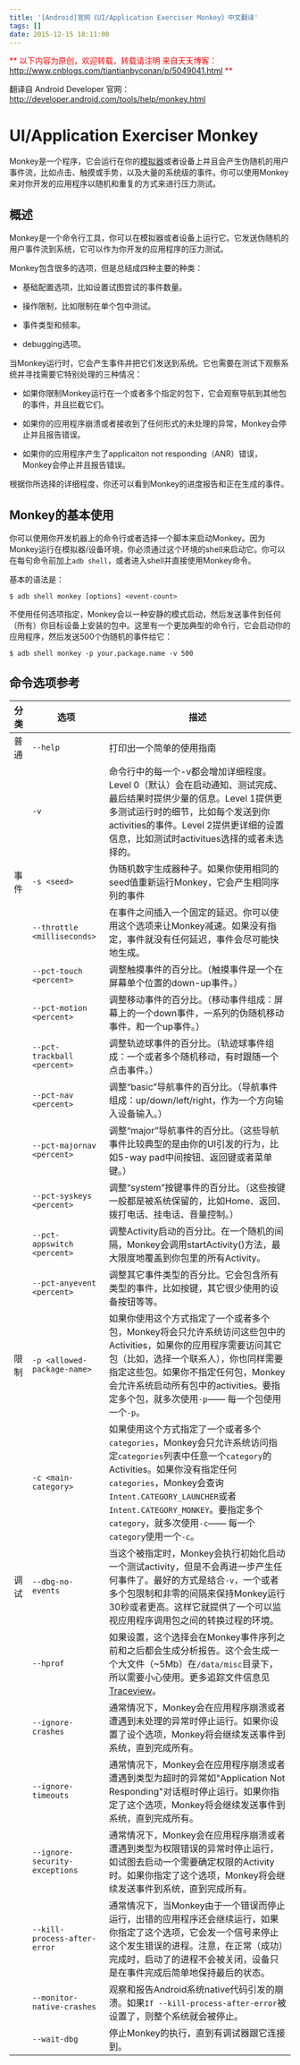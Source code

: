 ```yaml
---
title: '[Android]官网《UI/Application Exerciser Monkey》中文翻译'
tags: []
date: 2015-12-15 18:11:00
---
```


<font color="#ff0000">**
以下内容为原创，欢迎转载，转载请注明
来自天天博客：<http://www.cnblogs.com/tiantianbyconan/p/5049041.html>
**</font>

翻译自 Android Developer 官网：<http://developer.android.com/tools/help/monkey.html>

# UI/Application Exerciser Monkey

Monkey是一个程序，它会运行在你的[模拟器](http://developer.android.com/tools/help/emulator.html)或者设备上并且会产生伪随机的用户事件流，比如点击、触摸或手势，以及大量的系统级的事件。你可以使用Monkey来对你开发的应用程序以随机和重复的方式来进行压力测试。

## 概述

Monkey是一个命令行工具，你可以在模拟器或者设备上运行它。它发送伪随机的用户事件流到系统，它可以作为你开发的应用程序的压力测试。

Monkey包含很多的选项，但是总结成四种主要的种类：

- 基础配置选项，比如设置试图尝试的事件数量。

- 操作限制，比如限制在单个包中测试。

- 事件类型和频率。

- debugging选项。

当Monkey运行时，它会产生事件并把它们发送到系统。它也需要在测试下观察系统并寻找需要它特别处理的三种情况：

- 如果你限制Monkey运行在一个或者多个指定的包下，它会观察导航到其他包的事件，并且拦截它们。

- 如果你的应用程序崩溃或者接收到了任何形式的未处理的异常，Monkey会停止并且报告错误。

- 如果你的应用程序产生了applicaiton not responding（ANR）错误，Monkey会停止并且报告错误。

根据你所选择的详细程度，你还可以看到Monkey的进度报告和正在生成的事件。

## Monkey的基本使用

你可以使用你开发机器上的命令行或者选择一个脚本来启动Monkey。因为Monkey运行在模拟器/设备环境，你必须通过这个环境的shell来启动它。你可以在每句命令前加上`adb shell`，或者进入shell并直接使用Monkey命令。

基本的语法是：

```
$ adb shell monkey [options] <event-count>
```

不使用任何选项指定，Monkey会以一种安静的模式启动，然后发送事件到任何（所有）你目标设备上安装的包中。这里有一个更加典型的命令行，它会启动你的应用程序，然后发送500个伪随机的事件给它：

```
$ adb shell monkey -p your.package.name -v 500
```

## 命令选项参考

|分类|选项|描述
|---|---|---|
|普通|`--help`|打印出一个简单的使用指南
||`-v`|命令行中的每一个-v都会增加详细程度。Level 0（默认）会在启动通知、测试完成、最后结果时提供少量的信息。Level 1提供更多测试运行时的细节，比如每个发送到你activities的事件。Level 2提供更详细的设置信息，比如测试时activitues选择的或者未选择的。
|事件|`-s <seed>`| 伪随机数字生成器种子。如果你使用相同的seed值重新运行Monkey，它会产生相同序列的事件
||`--throttle <milliseconds>`| 在事件之间插入一个固定的延迟。你可以使用这个选项来让Monkey减速。如果没有指定，事件就没有任何延迟，事件会尽可能快地生成。
||`--pct-touch <percent>`| 调整触摸事件的百分比。（触摸事件是一个在屏幕单个位置的down-up事件。）
||`--pct-motion <percent>`|调整移动事件的百分比。（移动事件组成：屏幕上的一个down事件，一系列的伪随机移动事件，和一个up事件。）
||`--pct-trackball <percent>`|调整轨迹球事件的百分比。（轨迹球事件组成：一个或者多个随机移动，有时跟随一个点击事件。）
||`--pct-nav <percent>`|调整“basic”导航事件的百分比。（导航事件组成：up/down/left/right，作为一个方向输入设备输入。）
||`--pct-majornav <percent>`|调整“major”导航事件的百分比。（这些导航事件比较典型的是由你的UI引发的行为，比如5-way pad中间按钮、返回键或者菜单键。）
||`--pct-syskeys <percent>`|调整“system”按键事件的百分比。（这些按键一般都是被系统保留的，比如Home、返回、拨打电话、挂电话、音量控制。）
||`--pct-appswitch <percent>`|调整Activity启动的百分比。在一个随机的间隔，Monkey会调用startActivity()方法，最大限度地覆盖到你包里的所有Activity。
||`--pct-anyevent <percent>`|调整其它事件类型的百分比。它会包含所有类型的事件，比如按键，其它很少使用的设备按钮等等。
|限制|`-p <allowed-package-name>`|如果你使用这个方式指定了一个或者多个包，Monkey将会只允许系统访问这些包中的Activities，如果你的应用程序需要访问其它包（比如，选择一个联系人），你也同样需要指定这些包。如果你不指定任何包，Monkey会允许系统启动所有包中的activities。要指定多个包，就多次使用`-p`—— 每一个包使用一个`-p`。
||`-c <main-category>`|如果使用这个方式指定了一个或者多个`categories`，Monkey会只允许系统访问指定`categories`列表中任意一个`category`的Activities。如果你没有指定任何`categories`，Monkey会查询`Intent.CATEGORY_LAUNCHER`或者`Intent.CATEGORY_MONKEY`。要指定多个`category`，就多次使用`-c`—— 每一个`category`使用一个`-c`。
|调试|`--dbg-no-events`|当这个被指定时，Monkey会执行初始化启动一个测试activity，但是不会再进一步产生任何事件了。最好的方式是结合`-v`，一个或者多个包限制和非零的间隔来保持Monkey运行30秒或者更高。这样它就提供了一个可以监视应用程序调用包之间的转换过程的环境。
||`--hprof`|如果设置，这个选择会在Monkey事件序列之前和之后都会生成分析报告。这个会生成一个大文件（~5Mb）在`/data/misc`目录下，所以需要小心使用。更多追踪文件信息见[Traceview](http://developer.android.com/tools/debugging/debugging-tracing.html)。
||`--ignore-crashes`|通常情况下，Monkey会在应用程序崩溃或者遭遇到未处理的异常时停止运行。如果你设置了设个选项，Monkey将会继续发送事件到系统，直到完成所有。
||`--ignore-timeouts`|通常情况下，Monkey会在应用程序崩溃或者遭遇到类型为超时的异常如"Application Not Responding"对话框时停止运行。如果你指定了这个选项，Monkey将会继续发送事件到系统，直到完成所有。
||`--ignore-security-exceptions`|通常情况下，Monkey会在应用程序崩溃或者遭遇到类型为权限错误的异常时停止运行，如试图去启动一个需要确定权限的Activity时。如果你指定了这个选项，Monkey将会继续发送事件到系统，直到完成所有。
||`--kill-process-after-error`|通常情况下，当Monkey由于一个错误而停止运行，出错的应用程序还会继续运行，如果你指定了这个选项，它会发一个信号来停止这个发生错误的进程。注意，在正常（成功）完成时，启动了的进程不会被关闭，设备只是在事件完成后简单地保持最后的状态。
||`--monitor-native-crashes`|观察和报告Android系统native代码引发的崩溃。如果`If --kill-process-after-error`被设置了，则整个系统就会被停止。
||`--wait-dbg`|停止Monkey的执行，直到有调试器跟它连接到。